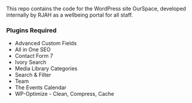 This repo contains the code for the WordPress site OurSpace, developed internally by RJAH as a wellbeing portal for all staff.

### Plugins Required

- Advanced Custom Fields
- All in One SEO
- Contact Form 7
- Ivory Search
- Media Library Categories
- Search & Filter
- Team
- The Events Calendar
- WP-Optimize - Clean, Compress, Cache